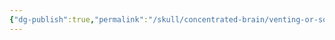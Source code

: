 ```yaml
---
{"dg-publish":true,"permalink":"/skull/concentrated-brain/venting-or-something/venting-or-something/","title":{"title":null},"dgShowLocalGraph":false}
---
```

